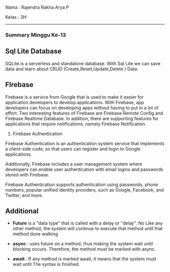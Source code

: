 Nama  : Rajendra Rakha Arya P

Kelas : 3H

---

### Summary Minggu Ke-13

## Sql Lite Database 

SQLite is a serverless and standalone database. With Sql Lite we can save data and learn about CRUD (Create,Reset,Update,Delete ) Data.

## FIrebase

Firebase is a service from Google that is used to make it easier for application developers to develop applications. With Firebase, app developers can focus on developing apps without having to put in a lot of effort. Two interesting features of Firebase are Firebase Remote Config and Firebase Realtime Database. In addition, there are supporting features for applications that require notifications, namely Firebase Notification.

1. Firebase Authentication

Firebase Authentication is an authentication system service that implements a client-side code, so that users can register and login to Google applications.

Additionally, Firebase includes a user management system where developers can enable user authentication with email logins and passwords stored with Firebase.

Firebase Authentication supports authentication using passwords, phone numbers, popular unified identity providers, such as Google, Facebook, and Twitter, and more.

## Additional 

- **Future** is a "data type" that is called with a delay or "delay". No
Like any other method, the system will continue to execute that method until that method
done walking

- **async** : uses future on a method, thus making the system wait until blocking occurs. Therefore, the method must be marked with async.

- **await** : If any method is marked await, it means that the system must wait until The syntax is finished.